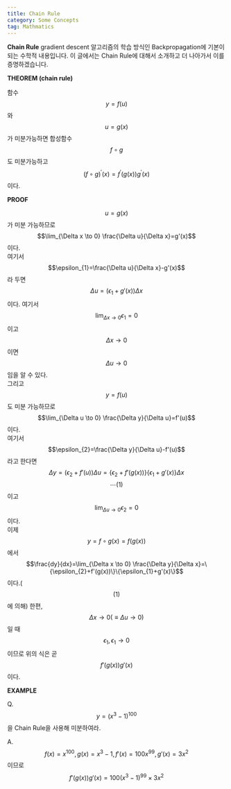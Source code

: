 ```yaml
---
title: Chain Rule
category: Some Concepts
tag: Mathmatics
---
```


**Chain Rule** gradient descent 알고리즘의 학습 방식인 Backpropagation에 기본이 되는 수학적 내용입니다. 이 글에서는 Chain Rule에 대해서 소개하고 더 나아가서 이를 증명하겠습니다.

**THEOREM (chain rule)**

함수 $$y=f(u)$$와 $$u=g(x)$$가 미분가능하면 합성함수 $$f \circ g$$도 미분가능하고 $$(f \circ g)^{'}(x)=f^{'}(g(x))g^{'}(x)$$이다.


**PROOF**

$$u=g(x)$$가 미분 가능하므로 $$\lim_{\Delta x \to 0} \frac{\Delta u}{\Delta x}=g'(x)$$ 이다. <br />
여기서 $$\epsilon_{1}=\frac{\Delta u}{\Delta x}-g'(x)$$라 두면 $$\Delta u = (\epsilon_{1}+g'(x))\Delta x$$이다. 여기서 $$\lim_{\Delta x \to 0} \epsilon_{1}=0$$이고 $$\Delta x \to 0$$이면 $$\Delta u \to 0$$임을 알 수 있다. <br />
그리고 $$y=f(u)$$도 미분 가능하므로 $$\lim_{\Delta u \to 0} \frac{\Delta y}{\Delta u}=f'(u)$$ 이다. <br />
여기서 $$\epsilon_{2}=\frac{\Delta y}{\Delta u}-f'(u)$$라고 한다면 $$\Delta y = (\epsilon_{2}+f'(u))\Delta u =\{\epsilon_{2}+f'(g(x))\}\{\epsilon_{1}+g'(x)\}\Delta x$$ $$\cdots (1)$$이고 $$\lim_{\Delta u \to 0} \epsilon_{2}=0$$이다. <br />
이제 $$y=f \circ g(x)=f(g(x))$$에서 $$\frac{dy}{dx}=\lim_{\Delta x \to 0} \frac{\Delta y}{\Delta x}=\{\epsilon_{2}+f'(g(x))\}\{\epsilon_{1}+g'(x)\}$$이다.($$(1)$$에 의해) 한편, $$\Delta x \to 0(\equiv \Delta u \to 0)$$일 때 $$\epsilon_{1}, \epsilon_{1} \to 0 $$이므로 위의 식은 곧 $$f'(g(x))g'(x)$$이다.

**EXAMPLE**

Q. $$y=(x^{3}-1)^{100}$$을 Chain Rule을 사용해 미분하여라.

A. $$f(x)=x^{100}, g(x)=x^{3}-1, f'(x)=100x^{99}, g'(x)=3x^{2}$$이므로 $$f'(g(x))g'(x)=100(x^{3}-1)^{99} \times 3x^{2}$$
